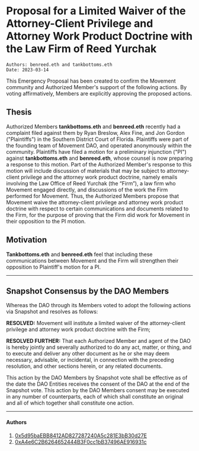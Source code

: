 # Proposal for a Limited Waiver of the Attorney-Client Privilege and Attorney Work Product Doctrine with the Law Firm of Reed Yurchak

```
Authors: benreed.eth and tankbottoms.eth
Date: 2023-03-14
```

This Emergency Proposal has been created to confirm the Movement community and Authorized Member's support of the following actions. By voting affirmatively, Members are explicitly approving the proposed actions.

## Thesis

Authorized Members **tankbottoms.eth** and **benreed.eth** recently had a complaint filed against them by Ryan Breslow, Alex Fine, and Jon Gordon ("Plaintiffs") in the Southern District Court of Florida. Plaintiffs were part of the founding team of Movement DAO, and operated anonymously within the community. Plaintiffs have filed a motion for a preliminary injunction ("PI") against **tankbottoms.eth** and **benreed.eth**, whose counsel is now preparing a response to this motion. Part of the Authorized Member's response to this motion will include discussion of materials that may be subject to attorney-client privilege and the attorney work product doctrine, namely emails involving the Law Office of Reed Yurchak (the “Firm”), a law firm who Movement engaged directly, and discussions of the work the Firm performed for Movement. Thus, the Authorized Members propose that Movement waive the attorney-client privilege and attorney work product doctrine with respect to certain communications and documents related to the Firm, for the purpose of proving that the Firm did work for Movement in their opposition to the PI motion.

## Motivation

**Tankbottoms.eth** and **benreed.eth** feel that including these communications between Movement and the Firm will strengthen their opposition to Plaintiff's motion for a PI.

---

## Snapshot Consensus by the DAO Members

Whereas the DAO through its Members voted to adopt the following actions via Snapshot and resolves as follows:

**RESOLVED:** Movement will institute a limited waiver of the attorney-client privilege and attorney work product doctrine with the Firm;

**RESOLVED FURTHER:** That each Authorized Member and agent of the DAO is hereby jointly and severally authorized to do any act, matter, or thing, and to execute and deliver any other document as he or she may deem necessary, advisable, or incidental, in connection with the preceding resolution, and other sections herein, or any related documents.

This action by the DAO Members by Snapshot vote shall be effective as of the date the DAO Entities receives the consent of the DAO at the end of the Snapshot vote. This action by the DAO Members consent may be executed in any number of counterparts, each of which shall constitute an original and all of which together shall constitute one action.

---

#### Authors

1. [0x5d95baEBB8412AD827287240A5c281E3bB30d27E](https://etherscan.io/address/0x5d95baEBB8412AD827287240A5c281E3bB30d27E)
2. [0xA4e6C2B6264652444B3F0cc1bB37496AE916931c](https://etherscan.io/address/0xA4e6C2B6264652444B3F0cc1bB37496AE916931c)
